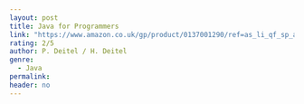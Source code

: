 ```yaml
---
layout: post
title: Java for Programmers
link: "https://www.amazon.co.uk/gp/product/0137001290/ref=as_li_qf_sp_asin_il_tl?ie=UTF8&camp=1634&creative=6738&creativeASIN=0137001290&linkCode=as2&tag=jussihallilac-21"
rating: 2/5
author: P. Deitel / H. Deitel
genre:
  - Java
permalink:
header: no
---
```

